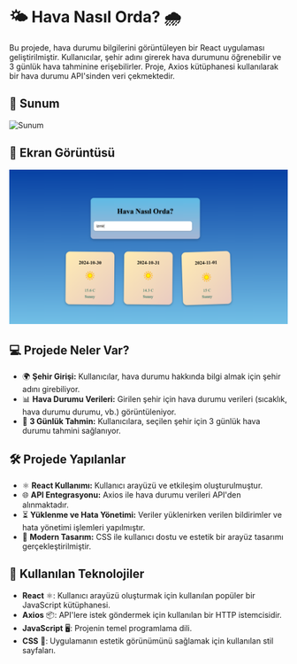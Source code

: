 # 🌤️ Hava Nasıl Orda? 🌧️

Bu projede, hava durumu bilgilerini görüntüleyen bir React uygulaması geliştirilmiştir. Kullanıcılar, şehir adını girerek hava durumunu öğrenebilir ve 3 günlük hava tahminine erişebilirler. Proje, Axios kütüphanesi kullanılarak bir hava durumu API'sinden veri çekmektedir.

## 📸 Sunum
![Sunum](https://github.com/Fiartaks/35-React-Weather-Watcher/blob/main/hava/src/hava.gif) 

## 📸 Ekran Görüntüsü
![Ekran Görüntüsü](https://github.com/Fiartaks/35-React-Weather-Watcher/blob/main/hava/src/derece.png) 

## 💻 Projede Neler Var?
- 🌍 **Şehir Girişi:** Kullanıcılar, hava durumu hakkında bilgi almak için şehir adını girebiliyor.
- 📊 **Hava Durumu Verileri:** Girilen şehir için hava durumu verileri (sıcaklık, hava durumu durumu, vb.) görüntüleniyor.
- 📅 **3 Günlük Tahmin:** Kullanıcılara, seçilen şehir için 3 günlük hava durumu tahmini sağlanıyor.

## 🛠️ Projede Yapılanlar
- ⚛️ **React Kullanımı:** Kullanıcı arayüzü ve etkileşim oluşturulmuştur.
- 🌐 **API Entegrasyonu:** Axios ile hava durumu verileri API'den alınmaktadır.
- ⏳ **Yüklenme ve Hata Yönetimi:** Veriler yüklenirken verilen bildirimler ve hata yönetimi işlemleri yapılmıştır.
- 🎨 **Modern Tasarım:** CSS ile kullanıcı dostu ve estetik bir arayüz tasarımı gerçekleştirilmiştir.

## 🚀 Kullanılan Teknolojiler
- **React** ⚛️: Kullanıcı arayüzü oluşturmak için kullanılan popüler bir JavaScript kütüphanesi.
- **Axios** 📦: API'lere istek göndermek için kullanılan bir HTTP istemcisidir.
- **JavaScript** 🖥️: Projenin temel programlama dili.
- **CSS** 🎨: Uygulamanın estetik görünümünü sağlamak için kullanılan stil sayfaları.
